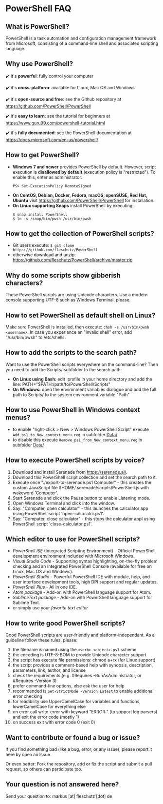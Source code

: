 PowerShell FAQ
==============

What is PowerShell?
-------------------
PowerShell is a task automation and configuration management framework from Microsoft, consisting of a command-line shell and associated scripting language. 

Why use PowerShell?
-------------------
✔️ it's **powerful**: fully control your computer

✔️ it's **cross-platform**: available for Linux, Mac OS and Windows

✔️ it's **open-source and free**: see the Github repository at https://github.com/PowerShell/PowerShell 

✔️ it's **easy to learn**: see the tutorial for beginners at https://www.guru99.com/powershell-tutorial.html

✔️ it's **fully documented**: see the PowerShell documentation at https://docs.microsoft.com/en-us/powershell/

How to get PowerShell?
----------------------
* **Windows 7 and newer** provides PowerShell by default. However, script execution is **disallowed by default** (execution policy is "restricted"). To enable this, enter as administrator:
   ```
   PS> Set-ExecutionPolicy RemoteSigned
   ```
* **On CentOS, Debian, Docker, Fedora, macOS, openSUSE, Red Hat, Ubuntu** visit https://github.com/PowerShell/PowerShell for installation.
* **On Linux supporting Snaps** install PowerShell by executing:
   ```
   $ snap install PowerShell
   $ ln -s /snap/bin/pwsh /usr/bin/pwsh
   ```

How to get the collection of PowerShell scripts?
------------------------------------------------
* Git users execute: `$ git clone https://github.com/fleschutz/PowerShell`
* otherwise download and unzip: https://github.com/fleschutz/PowerShell/archive/master.zip


Why do some scripts show gibberish characters?
----------------------------------------------
Those PowerShell scripts are using Unicode characters. Use a modern console supporting UTF-8 such as Windows Terminal, please.


How to set PowerShell as default shell on Linux?
------------------------------------------------
Make sure PowerShell is installed, then execute: `chsh -s /usr/bin/pwsh <username>`. In case you experience an "invalid shell" error, add "/usr/bin/pwsh" to /etc/shells.


How to add the scripts to the search path?
------------------------------------------
Want to use the PowerShell scripts everywhere on the command-line? Then you need to add the Scripts/ subfolder to the search path:

* **On Linux using Bash:** edit .profile in your home directory and add the line: PATH="$PATH:/path/to/PowerShell/Scripts"
* **On Windows:** open the environment variables dialogue and add the full path to Scripts/ to the system environment variable "Path"


How to use PowerShell in Windows context menus?
-----------------------------------------------
* to enable "right-click > New > Windows PowerShell Script" execute `Add_ps1_to_New_context_menu.reg` in subfolder [Data/](../Data)
* to disable this execute `Remove_ps1_from_New_context_menu.reg` in subfolder [Data/](../Data)


How to execute PowerShell scripts by voice?
-------------------------------------------
1. Download and install Serenade from https://serenade.ai/.
2. Download this PowerShell script collection and set the search path to it.
3. Execute once "./export-to-serenade.ps1 Computer" - this creates the custom JavaScript file $HOME/.serenade/scripts/PowerShell.js with wakeword 'Computer'.
4. Start Serenade and click the Pause button to enable Listening mode.
5. Open Windows Terminal and click into the window.
6. Say: "Computer, open calculator" - this launches the calculator app using PowerShell script 'open-calculator.ps1'.
7. Say: "Computer, close calculator" - this stops the calculator appl using PowerShell script 'close-calculator.ps1'.


Which editor to use for PowerShell scripts?
-------------------------------------------
* *PowerShell ISE* (Integrated Scripting Environment) - Official PowerShell development environment included with Microsoft Windows.
* *Visual Studio Code* - Supporting syntax highlighting, on-the-fly problem checking and an integrated PowerShell Console (available for free on Linux, Mac OS and Windows).
* *PowerShell Studio* - Powerful PowerShell IDE with module, help, and user interface development tools, high DPI support and regular updates.
* *PowerShell Plus* - All in one IDE.
* *Atom package* - Add-on with PowerShell language support for Atom.
* *SublimeText package* - Add-on with PowerShell language support for Sublime Text.
* or simply use your *favorite text editor*


How to write good PowerShell scripts?
-------------------------------------
Good PowerShell scripts are user-friendly and platform-independant. As a guideline follow these rules, please:

1. the filename is named using the `<verb>-<object>.ps1` scheme
2. the encoding is UTF-8-BOM to provide Unicode character support
3. the script has execute file permissions: chmod a+rx <file> (for Linux support)
4. the script provides a comment-based help with synopsis, description, parameters, link, author, and license
5. check the requirements (e.g. #Requires -RunAsAdministrator, or #Requires -Version 3)
6. prefer command-line options, else ask the user for help
7. recommended is `Set-StrictMode -Version Latest` to enable additional error checking
8. for readibility use UpperCamelCase for variables and functions, lowerCamelCase for everything else
9. on error call write-error with keyword "ERROR:" (to support log parsers) and exit the error code (mostly 1)
10. on success exit with error code 0 (exit 0)


Want to contribute or found a bug or issue?
-------------------------------------------
If you find something bad (like a bug, error, or any issue), please report it here by open an Issue.

Or even better: Fork the repository, add or fix the script and submit a pull request, so others can participate too.  


Your question is not answered here?
-----------------------------------
Send your question to: markus [at] fleschutz [dot] de
